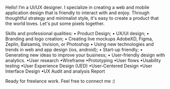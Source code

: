 Hello! I’m a UI/UX designer. I specialize in creating a web and mobile application design that is friendly to interact with and enjoy. Through thoughtful strategy and minimalist style, it's easy to create a product that the world loves. Let's put some pixels together.

Skills and professional qualities:
• Product Design;
• UX/UI design;
• Branding and logo creation;
• Creating live mockups AdobeXD, Figma, Zeplin, Balsamiq, Invision, or Photoshop
• Using new technologies and trends in web and app design (ios, android);
• Start-up friendly;
• Generating new ideas to improve your business;
• User-friendly design with analytics.
•User research
•Wireframe
•Prototyping
•User flows
•Usability testing
•User Experience Design (UED)
•User-Centered Design
•User Interface Design
•UX Audit and analysis Report



Ready for freelance work. Feel free to connect me :) 
